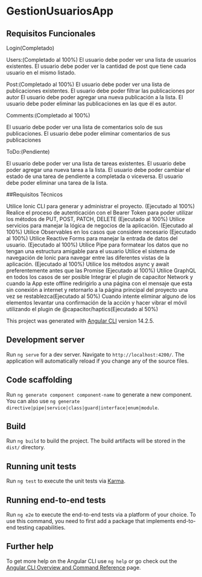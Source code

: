 # GestionUsuariosApp

## Requisitos Funcionales

Login(Completado)

Users:(Completado al 100%)
El usuario debe poder ver una lista de usuarios existentes.
El usuario debe poder ver la cantidad de post que tiene cada usuario en el mismo listado.

Post:(Completado al 100%)
El usuario debe poder ver una lista de publicaciones existentes.
El usuario debe poder filtrar las publicaciones por autor
El usuario debe poder agregar una nueva publicación a la lista.
El usuario debe poder eliminar las publicaciones en las que él es autor.
 

Comments:(Completado al 100%)

El usuario debe poder ver una lista de comentarios solo de sus publicaciones.
El usuario debe poder eliminar comentarios de sus publicaciones

ToDo:(Pendiente)

El usuario debe poder ver una lista de tareas existentes.
El usuario debe poder agregar una nueva tarea a la lista.
El usuario debe poder cambiar el estado de una tarea de pendiente a completada o viceversa.
El usuario debe poder eliminar una tarea de la lista.

##Requisitos Técnicos

Utilice Ionic CLI para generar y administrar el proyecto. (Ejecutado al 100%)
Realice el proceso de autenticación con el Bearer Token para poder utilizar los métodos de PUT, POST, PATCH, DELETE (Ejecutado al 100%)
Utilice servicios para manejar la lógica de negocios de la aplicación. (Ejecutado al 100%)
Utilice Observables en los casos que considere necesario (Ejecutado  al 100%)
Utilice Reactive Forms para manejar la entrada de datos del usuario. (Ejecutado al 100%)
Utilice Pipe para formatear los datos que no tengan una estructura amigable para el usuario
Utilice el sistema de navegación de Ionic para navegar entre las diferentes vistas de la aplicación. (Ejecutado al 100%)
Utilice los métodos async y await preferentemente antes que las Promise (Ejecutado al 100%)
Utilice GraphQL en todos los casos de ser posible
Integrar el plugin de capacitor Network y cuando la App este offline redirigirlo a una página con el mensaje que esta sin conexión a internet y retornarlo a la página principal del proyecto una vez se restablezca(Ejecutado al 50%)
Cuando intente eliminar alguno de los elementos levantar una confirmación de la acción y hacer vibrar el móvil utilizando el plugin de @capacitor/haptics(Ejecutado al 50%)


This project was generated with [Angular CLI](https://github.com/angular/angular-cli) version 14.2.5.

## Development server

Run `ng serve` for a dev server. Navigate to `http://localhost:4200/`. The application will automatically reload if you change any of the source files.

## Code scaffolding

Run `ng generate component component-name` to generate a new component. You can also use `ng generate directive|pipe|service|class|guard|interface|enum|module`.

## Build

Run `ng build` to build the project. The build artifacts will be stored in the `dist/` directory.

## Running unit tests

Run `ng test` to execute the unit tests via [Karma](https://karma-runner.github.io).

## Running end-to-end tests

Run `ng e2e` to execute the end-to-end tests via a platform of your choice. To use this command, you need to first add a package that implements end-to-end testing capabilities.

## Further help

To get more help on the Angular CLI use `ng help` or go check out the [Angular CLI Overview and Command Reference](https://angular.io/cli) page.

